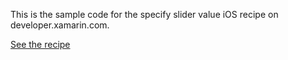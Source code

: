 This is the sample code for the specify slider value iOS recipe on developer.xamarin.com.

[See the recipe](http://developer.xamarin.com/recipes/ios/standard_controls/sliders/specify_slider_value)
